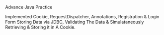 Advance Java Practice

Implemented Cookie, RequestDispatcher, Annotations, Registration & Login Form Storing Data via JDBC, Validating The Data & Simulataneously Retrieving & Storing it in A Cookie. 
